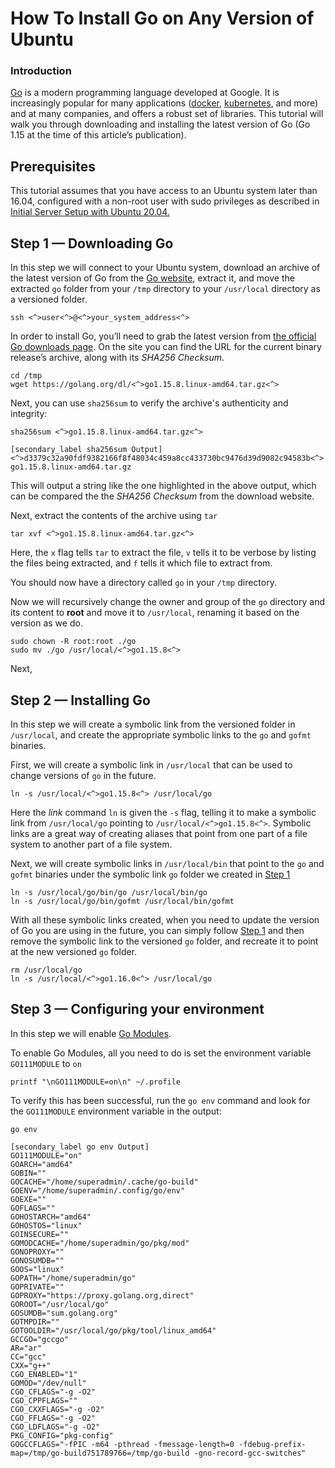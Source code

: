 

# How To Install Go on Any Version of Ubuntu

### Introduction

[Go](https://golang.org) is a modern programming language developed at Google. It is increasingly popular for many applications ([docker](https://github.com/docker/docker-ce), [kubernetes](https://github.com/kubernetes/kubernetes), and more) and at many companies, and offers a robust set of libraries. This tutorial will walk you through downloading and installing the latest version of Go (Go 1.15 at the time of this article’s publication).

## Prerequisites

This tutorial assumes that you have access to an Ubuntu system later than 16.04, configured with a non-root user with sudo privileges as described in [Initial Server Setup with Ubuntu 20.04.](https://www.digitalocean.com/community/tutorials/initial-server-setup-with-ubuntu-20-04)


## Step 1 — Downloading Go

In this step we will connect to your Ubuntu system, download an archive of the latest version of Go from the [Go website](https://golang.org), extract it, and move the extracted `go` folder from your `/tmp` directory to your `/usr/local` directory as a versioned folder.

```command
ssh <^>user<^>@<^>your_system_address<^>
```

In order to install Go, you’ll need to grab the latest version from [the official Go downloads page](https://golang.org/dl/). On the site you can find the URL for the current binary release’s archive, along with its *SHA256 Checksum*.

```command
cd /tmp
wget https://golang.org/dl/<^>go1.15.8.linux-amd64.tar.gz<^>
```

Next, you can use `sha256sum` to verify the archive's authenticity and integrity:

```command 
sha256sum <^>go1.15.8.linux-amd64.tar.gz<^>
```

```
[secondary_label sha256sum Output]
<^>d3379c32a90fdf9382166f8f48034c459a8cc433730bc9476d39d9082c94583b<^>  go1.15.8.linux-amd64.tar.gz
```

This will output a string like the one highlighted in the above output, which can be compared the the *SHA256 Checksum* from the download website.

Next, extract the contents of the archive using `tar`

```command
tar xvf <^>go1.15.8.linux-amd64.tar.gz<^>
```

Here, the `x` flag tells `tar` to extract the file, `v` tells it to be verbose by listing the files being extracted, and `f` tells it which file to extract from.

You should now have a directory called `go` in your `/tmp` directory.

Now we will recursively change the owner and group of the `go` directory and its content to **root** and move it to `/usr/local`, renaming it based on the version as we do.

```command
sudo chown -R root:root ./go
sudo mv ./go /usr/local/<^>go1.15.8<^>
```

Next, 


## Step 2 — Installing Go

In this step we will create a symbolic link from the versioned folder in `/usr/local`, and create the appropriate symbolic links to the `go` and `gofmt` binaries.

First, we will create a symbolic link in `/usr/local` that can be used to change versions of `go` in the future.

```command
ln -s /usr/local/<^>go1.15.8<^> /usr/local/go
```

Here the _link_ command `ln` is given the `-s` flag, telling it to make a symbolic link from `/usr/local/go` pointing to `/usr/local/<^>go1.15.8<^>`. Symbolic links are a great way of creating aliases that point from one part of a file system to another part of a file system.

Next, we will create symbolic links in `/usr/local/bin` that point to the `go` and `gofmt` binaries under the symbolic link `go` folder we created in [Step 1](#step-1-—-installing-go)

```command
ln -s /usr/local/go/bin/go /usr/local/bin/go
ln -s /usr/local/go/bin/gofmt /usr/local/bin/gofmt
```

With all these symbolic links created, when you need to update the version of Go you are using in the future, you can simply follow [Step 1](#step-1-—-installing-go) and then remove the symbolic link to the versioned `go` folder, and recreate it to point at the new versioned `go` folder.

```command
rm /usr/local/go
ln -s /usr/local/<^>go1.16.0<^> /usr/local/go
```

## Step 3 — Configuring your environment

In this step we will enable [Go Modules](https://blog.golang.org/using-go-modules).

To enable Go Modules, all you need to do is set the environment variable `GO111MODULE` to `on`

```command
printf "\nGO111MODULE=on\n" ~/.profile
```

To verify this has been successful, run the `go env` command and look for the `GO111MODULE` environment variable in the output:

```command
go env
```

```
[secondary_label go env Output]
GO111MODULE="on"  
GOARCH="amd64"  
GOBIN=""  
GOCACHE="/home/superadmin/.cache/go-build"  
GOENV="/home/superadmin/.config/go/env"  
GOEXE=""  
GOFLAGS=""  
GOHOSTARCH="amd64"  
GOHOSTOS="linux"  
GOINSECURE=""  
GOMODCACHE="/home/superadmin/go/pkg/mod"  
GONOPROXY=""  
GONOSUMDB=""  
GOOS="linux"  
GOPATH="/home/superadmin/go"  
GOPRIVATE=""  
GOPROXY="https://proxy.golang.org,direct"  
GOROOT="/usr/local/go"  
GOSUMDB="sum.golang.org"  
GOTMPDIR=""  
GOTOOLDIR="/usr/local/go/pkg/tool/linux_amd64"  
GCCGO="gccgo"  
AR="ar"  
CC="gcc"  
CXX="g++"  
CGO_ENABLED="1"  
GOMOD="/dev/null"  
CGO_CFLAGS="-g -O2"  
CGO_CPPFLAGS=""  
CGO_CXXFLAGS="-g -O2"  
CGO_FFLAGS="-g -O2"  
CGO_LDFLAGS="-g -O2"  
PKG_CONFIG="pkg-config"  
GOGCCFLAGS="-fPIC -m64 -pthread -fmessage-length=0 -fdebug-prefix-map=/tmp/go-build751789766=/tmp/go-build -gno-record-gcc-switches"
```
